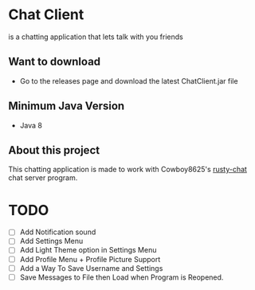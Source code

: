 # Chat Client

is a chatting application that lets talk with you friends

## Want to download
* Go to the releases page and download the latest ChatClient.jar file

## Minimum Java Version
* Java 8

## About this project
This chatting application is made to work with Cowboy8625's [rusty-chat](https://github.com/cowboy8625/rusty-chat) chat server program.

# TODO
- [ ] Add Notification sound
- [ ] Add Settings Menu
- [ ] Add Light Theme option in Settings Menu
- [ ] Add Profile Menu + Profile Picture Support
- [ ] Add a Way To Save Username and Settings
- [ ] Save Messages to File then Load when Program is Reopened.
